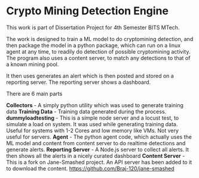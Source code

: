 # Crypto Mining Detection Engine
This work is part of Dissertation Project for 4th Semester BITS MTech.

The work is designed to train a ML model to do cryptomining detection, and then package the model in a python package,
which can run on a linux agent at any time, to readily do detection of possible cryptomining activity.
The program also uses a content server, to match any detections to that of a known mining pool.

It then uses generates an alert which is then posted and stored on a reporting server. The reporting server shows a dashboard.

There are 6 main parts

<b>Collectors</b> - A simply python utility which was used to generate training data
<b>Training Data</b> - Training data generated during the process.
<b>dummyloadtesting</b> - This is a simple node server and a locust test, to simulate a load on system. It was used while generating training data. Useful for systems with 1-2 Cores and low memory like VMs. Not very useful for servers.
<b>Agent</b> - The python agent code, which actually uses the ML model and content from content server to do realtime detections and generate alerts.
<b>Reporting Server</b> - A Node.js server to collect all alerts. It then shows all the alerts in a nicely curated dashboard
<b>Content Server</b> - This is a fork on Jane-Smashed project. An API server has been added to it to download the content. https://github.com/Braj-120/jane-smashed
